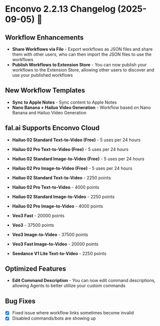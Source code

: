 # Enconvo 2.2.13 Changelog (2025-09-05) 🚀

## Workflow Enhancements

- **Share Workflows via File** - Export workflows as JSON files and share them with other users, who can then import the JSON files to use the workflows
- **Publish Workflows to Extension Store** - You can now publish your workflows to the Extension Store, allowing other users to discover and use your published workflows

## New Workflow Templates

- **Sync to Apple Notes** - Sync content to Apple Notes
- **Nano Banana + Hailuo Video Generation** - Workflow based on Nano Banana and Hailuo Video Generation

## fal.ai Supports Enconvo Cloud

- **Hailuo 02 Standard Text-to-Video (Free)** - 5 uses per 24 hours
- **Hailuo 02 Pro Text-to-Video (Free)** - 5 uses per 24 hours
- **Hailuo 02 Standard Image-to-Video (Free)** - 5 uses per 24 hours
- **Hailuo 02 Pro Image-to-Video (Free)** - 5 uses per 24 hours

- **Hailuo 02 Standard Text-to-Video** - 2250 points
- **Hailuo 02 Pro Text-to-Video** - 4000 points
- **Hailuo 02 Standard Image-to-Video** - 2250 points
- **Hailuo 02 Pro Image-to-Video** - 4000 points

- **Veo3 Fast** - 20000 points
- **Veo3** - 37500 points
- **Veo3 Image-to-Video** - 37500 points
- **Veo3 Fast Image-to-Video** - 20000 points

- **Seedance V1 Lite Text-to-Video** - 2250 points

## Optimized Features

- **Edit Command Description** - You can now edit command descriptions, allowing Agents to better utilize your custom commands

## Bug Fixes

- [x] Fixed issue where workflow links sometimes become invalid
- [x] Disabled commands/bots are showing up
